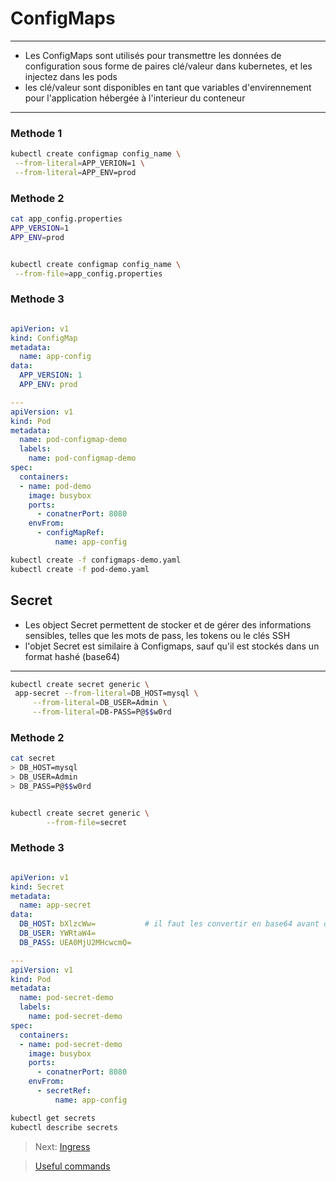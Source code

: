 # ConfigMaps

---

* Les ConfigMaps sont utilisés pour transmettre les données de configuration sous forme de paires clé/valeur dans kubernetes, et les injectez dans les pods
* les clé/valeur sont disponibles en tant que variables d'envirennement pour l'application hébergée à l'interieur du conteneur

---

### Methode 1

```bash
kubectl create configmap config_name \
 --from-literal=APP_VERION=1 \
 --from-literal=APP_ENV=prod
```

### Methode 2

```bash
cat app_config.properties
APP_VERSION=1
APP_ENV=prod


kubectl create configmap config_name \
 --from-file=app_config.properties
```

### Methode 3

```yaml

apiVerion: v1
kind: ConfigMap
metadata:
  name: app-config
data:
  APP_VERSION: 1
  APP_ENV: prod

---
apiVersion: v1
kind: Pod
metadata:
  name: pod-configmap-demo
  labels:
    name: pod-configmap-demo
spec:
  containers:
  - name: pod-demo
    image: busybox
    ports:
      - conatnerPort: 8080
    envFrom:
      - configMapRef:
          name: app-config

```

```bash
kubectl create -f configmaps-demo.yaml
kubectl create -f pod-demo.yaml
```

## Secret

* Les object Secret permettent de stocker et de gérer des informations sensibles, telles que les mots de pass, les tokens ou le clés SSH
* l'objet Secret est similaire à Configmaps, sauf qu'il est stockés dans un format hashé (base64)

---

```bash
kubectl create secret generic \
 app-secret --from-literal=DB_HOST=mysql \
     --from-literal=DB_USER=Admin \
     --from-literal=DB-PASS=P@$$w0rd
```

### Methode 2

```bash
cat secret
> DB_HOST=mysql
> DB_USER=Admin
> DB_PASS=P@$$w0rd


kubectl create secret generic \
        --from-file=secret
```

### Methode 3

```yaml

apiVerion: v1
kind: Secret
metadata:
  name: app-secret
data:
  DB_HOST: bXlzcWw=           # il faut les convertir en base64 avant de les mettre dans le manifest Secret
  DB_USER: YWRtaW4=
  DB_PASS: UEA0MjU2MHcwcmQ=

---
apiVersion: v1
kind: Pod
metadata:
  name: pod-secret-demo
  labels:
    name: pod-secret-demo
spec:
  containers:
  - name: pod-secret-demo
    image: busybox
    ports:
      - conatnerPort: 8080
    envFrom:
      - secretRef:
          name: app-config
````

```bash
kubectl get secrets
kubectl describe secrets
```

> Next: [Ingress](../objects/ingress.md)

> [Useful commands](../useful.md)
